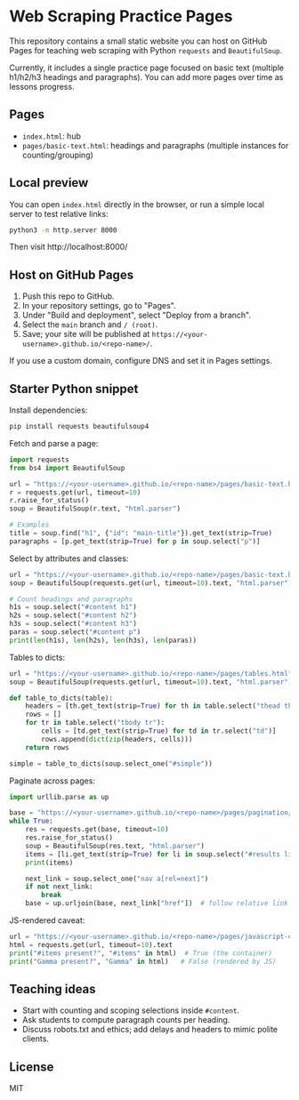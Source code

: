 # Web Scraping Practice Pages

This repository contains a small static website you can host on GitHub Pages for teaching web scraping with Python `requests` and `BeautifulSoup`.

Currently, it includes a single practice page focused on basic text (multiple h1/h2/h3 headings and paragraphs). You can add more pages over time as lessons progress.

## Pages

- `index.html`: hub
- `pages/basic-text.html`: headings and paragraphs (multiple instances for counting/grouping)

## Local preview

You can open `index.html` directly in the browser, or run a simple local server to test relative links:

```bash
python3 -m http.server 8000
```

Then visit http://localhost:8000/

## Host on GitHub Pages

1. Push this repo to GitHub.
2. In your repository settings, go to "Pages".
3. Under "Build and deployment", select "Deploy from a branch".
4. Select the `main` branch and `/ (root)`.
5. Save; your site will be published at `https://<your-username>.github.io/<repo-name>/`.

If you use a custom domain, configure DNS and set it in Pages settings.

## Starter Python snippet

Install dependencies:

```bash
pip install requests beautifulsoup4
```

Fetch and parse a page:

```python
import requests
from bs4 import BeautifulSoup

url = "https://<your-username>.github.io/<repo-name>/pages/basic-text.html"
r = requests.get(url, timeout=10)
r.raise_for_status()
soup = BeautifulSoup(r.text, "html.parser")

# Examples
title = soup.find("h1", {"id": "main-title"}).get_text(strip=True)
paragraphs = [p.get_text(strip=True) for p in soup.select("p")]
```

Select by attributes and classes:

```python
url = "https://<your-username>.github.io/<repo-name>/pages/basic-text.html"
soup = BeautifulSoup(requests.get(url, timeout=10).text, "html.parser")

# Count headings and paragraphs
h1s = soup.select("#content h1")
h2s = soup.select("#content h2")
h3s = soup.select("#content h3")
paras = soup.select("#content p")
print(len(h1s), len(h2s), len(h3s), len(paras))
```

Tables to dicts:

```python
url = "https://<your-username>.github.io/<repo-name>/pages/tables.html"
soup = BeautifulSoup(requests.get(url, timeout=10).text, "html.parser")

def table_to_dicts(table):
	headers = [th.get_text(strip=True) for th in table.select("thead th")]
	rows = []
	for tr in table.select("tbody tr"):
		cells = [td.get_text(strip=True) for td in tr.select("td")]
		rows.append(dict(zip(headers, cells)))
	return rows

simple = table_to_dicts(soup.select_one("#simple"))
```

Paginate across pages:

```python
import urllib.parse as up

base = "https://<your-username>.github.io/<repo-name>/pages/pagination/page1.html"
while True:
	res = requests.get(base, timeout=10)
	res.raise_for_status()
	soup = BeautifulSoup(res.text, "html.parser")
	items = [li.get_text(strip=True) for li in soup.select("#results li")]
	print(items)

	next_link = soup.select_one("nav a[rel=next]")
	if not next_link:
		break
	base = up.urljoin(base, next_link["href"])  # follow relative link
```

JS-rendered caveat:

```python
url = "https://<your-username>.github.io/<repo-name>/pages/javascript-content.html"
html = requests.get(url, timeout=10).text
print("#items present?", "#items" in html)  # True (the container)
print("Gamma present?", "Gamma" in html)   # False (rendered by JS)
```

## Teaching ideas

- Start with counting and scoping selections inside `#content`.
- Ask students to compute paragraph counts per heading.
- Discuss robots.txt and ethics; add delays and headers to mimic polite clients.

## License

MIT
